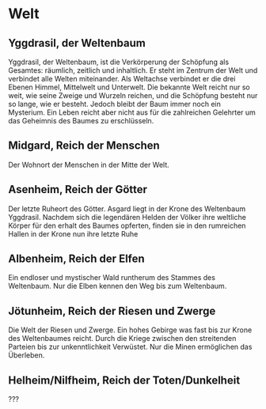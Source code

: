 # Welt

## Yggdrasil, der Weltenbaum
Yggdrasil, der Weltenbaum, ist die Verkörperung der Schöpfung als Gesamtes: räumlich, zeitlich und inhaltlich. Er steht im Zentrum der Welt und verbindet alle Welten miteinander. Als Weltachse verbindet er die drei Ebenen Himmel, Mittelwelt und Unterwelt. Die bekannte Welt reicht nur so weit, wie seine Zweige und Wurzeln reichen, und die Schöpfung besteht nur so lange, wie er besteht. Jedoch bleibt der Baum immer noch ein Mysterium. Ein Leben reicht aber nicht aus für die zahlreichen Gelehrter um das Geheimnis des Baumes zu erschlüsseln.

## Midgard, Reich der Menschen
Der Wohnort der Menschen in der Mitte der Welt. 

## Asenheim, Reich der Götter 
Der letzte Ruheort des Götter. Asgard liegt in der Krone des Weltenbaum Yggdrasil. Nachdem sich die legendären Helden der Völker ihre weltliche Körper für den erhalt des Baumes opferten, finden sie in den rumreichen Hallen in der Krone nun ihre letzte Ruhe

## Albenheim, Reich der Elfen 
Ein endloser und mystischer Wald runtherum des Stammes des Weltenbaum. Nur die Elben kennen den Weg bis zum Weltenbaum. 

## Jötunheim, Reich der Riesen und Zwerge
Die Welt der Riesen und Zwerge. Ein hohes Gebirge was fast bis zur Krone des Weltenbaumes reicht. Durch die Kriege zwischen den streitenden Parteien bis zur unkenntlichkeit Verwüstet. Nur die Minen ermöglichen das Überleben.

## Helheim/Nilfheim, Reich der Toten/Dunkelheit
???

